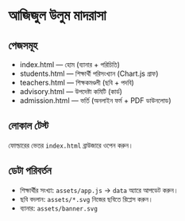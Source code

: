 # আজিজুল উলুম মাদরাসা 

## পেজসমূহ
- index.html — হোম (ব্যানার + পরিচিতি)
- students.html — শিক্ষার্থী পরিসংখ্যান (Chart.js গ্রাফ)
- teachers.html — শিক্ষকমণ্ডলী (ছবি + পদবি)
- advisory.html — উপদেষ্টা কমিটি (কার্ড)
- admission.html — ভর্তি (অনলাইন ফর্ম + PDF ডাউনলোড)

## লোকাল টেস্ট
ফোল্ডারের ভেতর `index.html` ব্রাউজারে ওপেন করুন।

## ডেটা পরিবর্তন
- শিক্ষার্থীর সংখ্যা: `assets/app.js` → `data` অ্যারে আপডেট করুন।
- ছবি বদলান: `assets/*.svg` নিজের ছবিতে রিপ্লেস করুন।
- ব্যানার: `assets/banner.svg`
